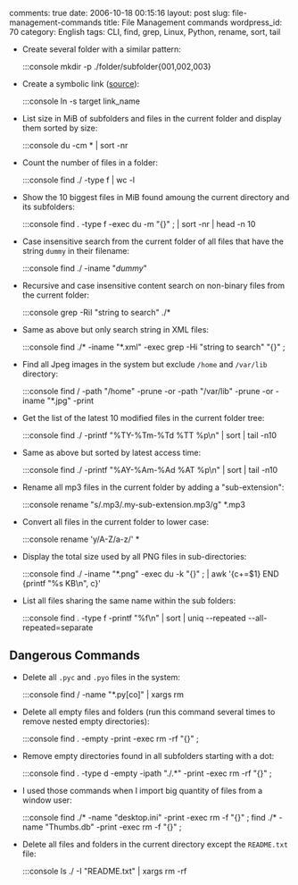 comments: true
date: 2006-10-18 00:15:16
layout: post
slug: file-management-commands
title: File Management commands
wordpress_id: 70
category: English
tags: CLI, find, grep, Linux, Python, rename, sort, tail




  * Create several folder with a similar pattern:

    
    :::console
    mkdir -p ./folder/subfolder{001,002,003}
    






  * Create a symbolic link ([source](http://news.ycombinator.com/item?id=1984792)):

    
    :::console
    ln -s target link_name
    






  * List size in MiB of subfolders and files in the current folder and display them sorted by size:

    
    :::console
    du -cm * | sort -nr
    






  * Count the number of files in a folder:

    
    :::console
    find ./ -type f | wc -l
    






  * Show the 10 biggest files in MiB found amoung the current directory and its subfolders:

    
    :::console
    find . -type f -exec du -m "{}" \; | sort -nr | head -n 10
    






  * Case insensitive search from the current folder of all files that have the string `dummy` in their filename:

    
    :::console
    find ./ -iname "*dummy*"
    






  * Recursive and case insensitive content search on non-binary files from the current folder:

    
    :::console
    grep -RiI "string to search" ./*
    






  * Same as above but only search string in XML files:

    
    :::console
    find ./* -iname "*.xml" -exec grep -Hi "string to search" "{}" \;
    






  * Find all Jpeg images in the system but exclude `/home` and `/var/lib` directory:

    
    :::console
    find / -path "/home" -prune -or -path "/var/lib" -prune -or -iname "*.jpg" -print
    






  * Get the list of the latest 10 modified files in the current folder tree:

    
    :::console
    find ./ -printf "%TY-%Tm-%Td %TT %p\n" | sort | tail -n10
    






  * Same as above but sorted by latest access time:

    
    :::console
    find ./ -printf "%AY-%Am-%Ad %AT %p\n" | sort | tail -n10
    






  * Rename all mp3 files in the current folder by adding a "sub-extension":

    
    :::console
    rename "s/\.mp3/\.my-sub-extension\.mp3/g" *.mp3
    






  * Convert all files in the current folder to lower case:

    
    :::console
    rename 'y/A-Z/a-z/' *
    






  * Display the total size used by all PNG files in sub-directories:

    
    :::console
    find ./ -iname "*.png" -exec du -k "{}" \; | awk '{c+=$1} END {printf "%s KB\n", c}'
    






  * List all files sharing the same name within the sub folders:

    
    :::console
    find . -type f -printf "%f\n" | sort | uniq --repeated --all-repeated=separate
    










## Dangerous Commands








  * Delete all `.pyc` and `.pyo` files in the system:

    
    :::console
    find / -name "*.py[co]" | xargs rm
    






  * Delete all empty files and folders (run this command several times to remove nested empty directories):

    
    :::console
    find . -empty -print -exec rm -rf "{}" \;
    






  * Remove empty directories found in all subfolders starting with a dot:

    
    :::console
    find . -type d -empty -ipath "./.*" -print -exec rm -rf "{}" \;
    






  * I used those commands when I import big quantity of files from a window user:

    
    :::console
    find ./* -name "desktop.ini" -print -exec rm -f "{}" \;
    find ./* -name "Thumbs.db" -print -exec rm -f "{}" \;
    






  * Delete all files and folders in the current directory except the `README.txt` file:

    
    :::console
    ls ./ -I "README.txt" | xargs rm -rf
    






